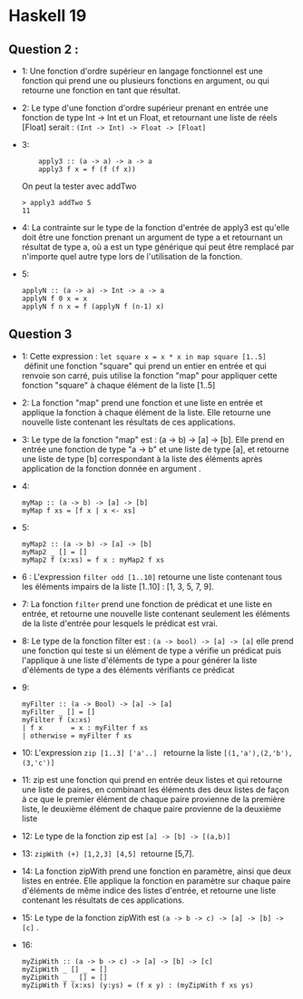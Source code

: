 # Haskell 19 

## Question 2 : 
- 1: Une fonction d'ordre supérieur en langage fonctionnel est une fonction qui prend une ou plusieurs fonctions en argument, ou qui retourne une fonction en tant que résultat.
- 2: Le type d'une fonction d'ordre supérieur prenant en entrée une fonction de type Int -> Int et un Float, et retournant une liste de réels [Float] serait : `(Int -> Int) -> Float -> [Float]` 
 - 3: 
    ```
        apply3 :: (a -> a) -> a -> a
        apply3 f x = f (f (f x))
    ```
    On peut la tester avec addTwo 

    ```
    > apply3 addTwo 5
    11
    ```

- 4: La contrainte sur le type de la fonction d'entrée de apply3 est qu'elle doit être une fonction prenant un argument de type a et retournant un résultat de type a, où a est un type générique qui peut être remplacé par n'importe quel autre type lors de l'utilisation de la fonction.

- 5:
    ```
    applyN :: (a -> a) -> Int -> a -> a
    applyN f 0 x = x
    applyN f n x = f (applyN f (n-1) x)

    ```


## Question 3 


- 1: Cette expression : `let square x = x * x in map square [1..5] ` définit une fonction "square" qui prend un entier en entrée et qui renvoie son carré, puis utilise la fonction "map" pour appliquer cette fonction "square" à chaque élément de la liste [1..5]
- 2: La fonction "map" prend une fonction et une liste en entrée et applique la fonction à chaque élément de la liste. Elle retourne une nouvelle liste contenant les résultats de ces applications.
- 3: Le type de la fonction "map" est : (a -> b) -> [a] -> [b]. Elle prend en entrée une fonction de type "a -> b"  et une liste de type [a], et retourne une liste de type [b] correspondant à la liste des éléments après application de la fonction donnée en argument .
- 4: 
    ```
    myMap :: (a -> b) -> [a] -> [b]
    myMap f xs = [f x | x <- xs]
    ```

- 5: 
    ```
    myMap2 :: (a -> b) -> [a] -> [b]
    myMap2 _ [] = []
    myMap2 f (x:xs) = f x : myMap2 f xs
    ```
- 6 : L'expression `filter odd [1..10]` retourne une liste contenant tous les éléments impairs de la liste [1..10] : [1, 3, 5, 7, 9].

- 7: La fonction `filter` prend une fonction de prédicat et une liste en entrée, et retourne une nouvelle liste contenant seulement les éléments de la liste d'entrée pour lesquels le prédicat est vrai.

- 8: Le type de la fonction filter est : `(a -> bool) -> [a] -> [a]` elle prend une fonction qui teste si un élément de type a vérifie un prédicat puis l'applique à une liste d'éléments de type a pour générer la liste d'éléments de type a des éléments vérifiants ce prédicat

- 9: 
    ```
    myFilter :: (a -> Bool) -> [a] -> [a]
    myFilter _ [] = []
    myFilter f (x:xs)
    | f x       = x : myFilter f xs
    | otherwise = myFilter f xs
    ```

- 10: 
L'expression `zip [1..3] ['a'..] ` retourne la liste `[(1,'a'),(2,'b'),(3,'c')] ` 

- 11: 
zip est une fonction qui prend en entrée deux listes et qui retourne une liste de paires, en combinant les éléments des deux listes de façon à ce que le premier élément de chaque paire provienne de la première liste, le deuxième élément de chaque paire provienne de la deuxième liste

- 12: 
Le type de la fonction zip est `[a] -> [b] -> [(a,b)]`

- 13: 
`zipWith (+) [1,2,3] [4,5]`  retourne [5,7]. 

- 14:
La fonction zipWith prend une fonction en paramètre, ainsi que deux listes en entrée. Elle
applique la fonction en paramètre sur chaque paire d'éléments de même indice des listes d'entrée,
et retourne une liste contenant les résultats de ces applications.

- 15:
Le type de la fonction zipWith est `(a -> b -> c) -> [a] -> [b] -> [c]` .

- 16: 
    ```
    myZipWith :: (a -> b -> c) -> [a] -> [b] -> [c]
    myZipWith _ [] _ = []
    myZipWith _ _ [] = []
    myZipWith f (x:xs) (y:ys) = (f x y) : (myZipWith f xs ys)
    ```